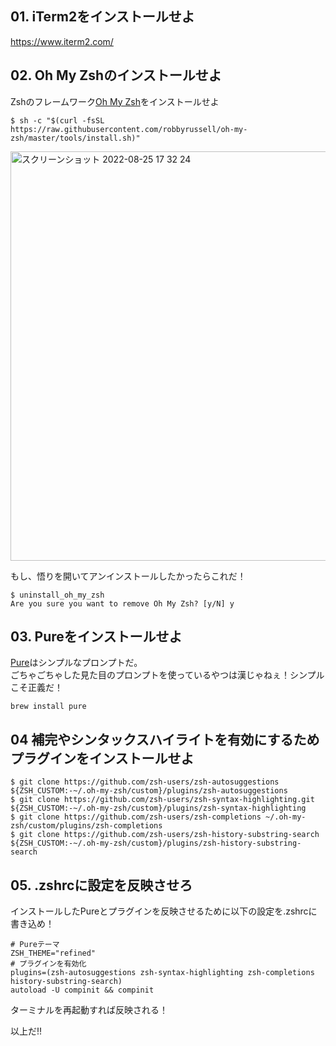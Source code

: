 ## 01. iTerm2をインストールせよ
https://www.iterm2.com/

## 02. Oh My Zshのインストールせよ
Zshのフレームワーク[Oh My Zsh](https://github.com/ohmyzsh/ohmyzsh)をインストールせよ 

```
$ sh -c "$(curl -fsSL https://raw.githubusercontent.com/robbyrussell/oh-my-zsh/master/tools/install.sh)"
```
<img width="655" alt="スクリーンショット 2022-08-25 17 32 24" src="https://user-images.githubusercontent.com/64122953/186616180-751a62a0-d39a-45f0-ad9c-981bbd10bce9.png">

もし、悟りを開いてアンインストールしたかったらこれだ！
```
$ uninstall_oh_my_zsh
Are you sure you want to remove Oh My Zsh? [y/N] y
```

## 03. Pureをインストールせよ
[Pure](https://github.com/sindresorhus/pure)はシンプルなプロンプトだ。  
ごちゃごちゃした見た目のプロンプトを使っているやつは漢じゃねぇ！シンプルこそ正義だ！

```
brew install pure
```

## 04 補完やシンタックスハイライトを有効にするためプラグインをインストールせよ
```
$ git clone https://github.com/zsh-users/zsh-autosuggestions ${ZSH_CUSTOM:-~/.oh-my-zsh/custom}/plugins/zsh-autosuggestions
$ git clone https://github.com/zsh-users/zsh-syntax-highlighting.git ${ZSH_CUSTOM:-~/.oh-my-zsh/custom}/plugins/zsh-syntax-highlighting
$ git clone https://github.com/zsh-users/zsh-completions ~/.oh-my-zsh/custom/plugins/zsh-completions
$ git clone https://github.com/zsh-users/zsh-history-substring-search ${ZSH_CUSTOM:-~/.oh-my-zsh/custom}/plugins/zsh-history-substring-search
```

## 05. .zshrcに設定を反映させろ
インストールしたPureとプラグインを反映させるために以下の設定を.zshrcに書き込め！
```
# Pureテーマ
ZSH_THEME="refined"
# プラグインを有効化
plugins=(zsh-autosuggestions zsh-syntax-highlighting zsh-completions history-substring-search)
autoload -U compinit && compinit
```
ターミナルを再起動すれば反映される！

以上だ!!
